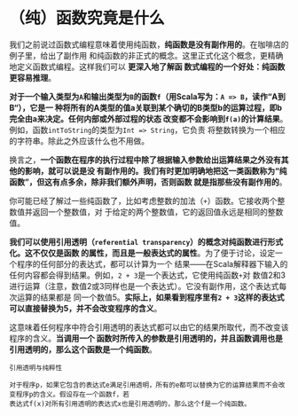 （纯）函数究竟是什么
================================================================================
我们之前说过函数式编程意味着使用纯函数，**纯函数是没有副作用的**。在咖啡店的例子里，给出了副作用
和纯函数的非正式的概念。这里正式化这个概念，更精确地定义函数式编程。这样我们可以 **更深入地了解函
数式编程的一个好处：纯函数更容易推理**。

**对于一个输入类型为`A`和输出类型为`B`的函数`f`（用Scala写为：`A => B`，读作“A到B“），它是一
种将所有的A类型的值a关联到某个确切的B类型b的运算过程，即b完全由a来决定。任何内部或外部过程的状态
改变都不会影响到`f(a)`的计算结果**。例如，函数`intToString`的类型为`Int => String`，它负责
将整数转换为一个相应的字符串。除此之外应该什么也不用做。

换言之，**一个函数在程序的执行过程中除了根据输入参数给出运算结果之外没有其他的影响，就可以说是没
有副作用的。我们有时更加明确地把这一类函数称为“纯函数”，但这有点多余，除非我们额外声明，否则函数
就是指那些没有副作用的**。

你可能已经了解过一些纯函数了，比如考虑整数的加法（`+`）函数。它接收两个整数值并返回一个整数值，对
于给定的两个整数值，它的返回值永远是相同的整数值。

**我们可以使用引用透明（`referential transparency`）的概念对纯函数进行形式化。这不仅仅是函数
的属性，而且是一般表达式的属性**。为了便于讨论，设定一个程序的任何部分的表达式，都可以计算为一个
结果——在Scala解释器下输入的任何内容都会得到结果。例如，`2 + 3`是一个表达式，它使用纯函数`+`对
数值2和3进行运算（注意，数值2或3同样也是一个表达式）。它没有副作用，这个表达式每次运算的结果都是
同一个数值5。**实际上，如果看到程序里有`2 + 3`这样的表达式可以直接替换为5，并不会改变程序的含义**。

这意味着任何程序中符合引用透明的表达式都可以由它的结果所取代，而不改变该程序的含义。**当调用一个
函数时所传入的参数是引用透明的，并且函数调用也是引用透明的，那么这个函数是一个纯函数**。
```
引用透明与纯粹性

对于程序p，如果它包含的表达式e满足引用透明，所有的e都可以替换为它的运算结果而不会改变程序p的含义。假设存在一个函数f，若
表达式f(x)对所有引用透明的表达式x也是引用透明的，那么这个f是一个纯函数。
```






